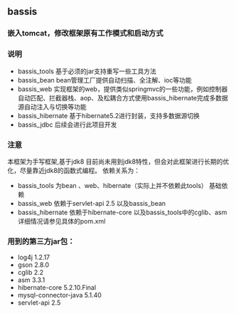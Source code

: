 bassis
---------------------------
### 嵌入tomcat，修改框架原有工作模式和启动方式
### 说明

* bassis_tools 基于必须的jar支持重写一些工具方法
* bassis_bean  bean管理工厂提供自动扫描、全注解、ioc等功能
* bassis_web  实现框架的web，提供类似springmvc的一些功能，例如控制器自动匹配、拦截器栈、aop、及松耦合方式使用bassis_hibernate完成多数据源自动注入与切换等功能
* bassis_hibernate  基于hibernate5.2进行封装，支持多数据源切换
* bassis_jdbc 后续会进行此项目开发

### 注意

本框架为手写框架,基于jdk8 目前尚未用到jdk8特性，但会对此框架进行长期的优化，尽量靠近jdk8的函数式编程。
依赖关系为：
*  bassis_tools  为bean 、web、hibernate（实际上并不依赖此tools） 基础依赖
*  bassis_web 依赖于servlet-api 2.5 以及bassis_bean
*  bassis_hibernate 依赖于hibernate-core 以及bassis_tools中的cglib、asm
详细情况请参见具体的pom.xml

### 用到的第三方jar包：

* log4j 1.2.17
* gson 2.8.0
* cglib 2.2
* asm 3.3.1
* hibernate-core 5.2.10.Final
* mysql-connector-java 5.1.40
* servlet-api 2.5



